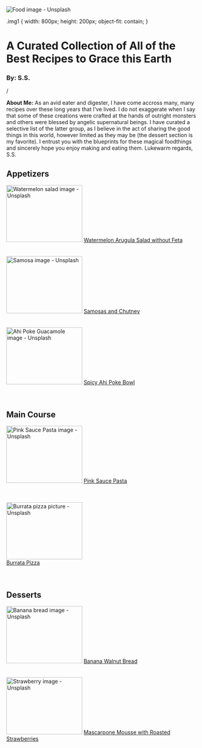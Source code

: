 <!DOCTYPE html>

<head>
  <title>The Best Food</title>
</head>

<body>
  <img
  class="img1"
  src="https://images.unsplash.com/photo-1637370988123-41bd9a6bcd48?q=80&w=2070&auto=format&fit=crop&ixlib=rb-4.0.3&ixid=M3wxMjA3fDB8MHxwaG90by1wYWdlfHx8fGVufDB8fHx8fA%3D%3D"
  alt="Food image - Unsplash"
/>

  .img1 {
  width: 800px;
  height: 200px;
  object-fit: contain;
}
   
  <h1> A Curated Collection of All of the Best Recipes to Grace this Earth</h1>
    <h3>By: S.S.</h3>/

  <p><strong>About Me:</strong> As an avid eater and digester, I have come accross many, many recipes over these long years that I've lived. I do not exaggerate when I say that some of these creations were crafted at the hands of outright monsters and others were blessed by angelic supernatural beings. I have curated a selective list of the latter group, as I believe in the act of sharing the good things in this world, however limited as they may be (the dessert section is my favorite). I entrust you with the blueprints for these magical foodthings and sincerely hope you enjoy making and eating them. Lukewarm regards, S.S.</p>

 <h2>Appetizers</h2>

   <img src="https://plus.unsplash.com/premium_photo-1673108852141-e8c3c22a4a22?q=80&w=2070&auto=format&fit=crop&ixlib=rb-4.0.3&ixid=M3wxMjA3fDB8MHxwaG90by1wYWdlfHx8fGVufDB8fHx8fA%3D%3D" alt="Watermelon salad image - Unsplash" width="200" height="150"/>
   <a href="http://get2droothealthandwellness.com/2021/08/20/watermelon-and-arugula-salad-oil-free-and-dairy-free/" target="_blank">Watermelon Arugula Salad without Feta</a><br><br><br>

   <img src="https://plus.unsplash.com/premium_photo-1695297516676-04a259917c03?q=80&w=1974&auto=format&fit=crop&ixlib=rb-4.0.3&ixid=M3wxMjA3fDB8MHxwaG90by1wYWdlfHx8fGVufDB8fHx8fA%3D%3D" alt="Samosa image - Unsplash" width="200" height="150"/>
   <a href="https://www.indianhealthyrecipes.com/samosa-recipe-make-samosa/" target="_blank">Samosas and Chutney</a><br><br><br>

   <img src="https://images.unsplash.com/photo-1619810816619-8f98478ce85e?q=80&w=2014&auto=format&fit=crop&ixlib=rb-4.0.3&ixid=M3wxMjA3fDB8MHxwaG90by1wYWdlfHx8fGVufDB8fHx8fA%3D%3D" alt="Ahi Poke Guacamole image - Unsplash" width="200" height="150"/>
   <a href="https://www.skinnytaste.com/spicy-tuna-poke-bowls/" target="_blank">Spicy Ahi Poke Bowl</a><br><br><br>

 <h2>Main Course</h2>

   <img src="https://images.unsplash.com/photo-1709201417401-5c72ed84f191?q=80&w=2123&auto=format&fit=crop&ixlib=rb-4.0.3&ixid=M3wxMjA3fDB8MHxwaG90by1wYWdlfHx8fGVufDB8fHx8fA%3D%3D" alt="Pink Sauce Pasta image - Unsplash" width="200" height="150"/>
   <a href="https://tastesbetterfromscratch.com/pink-sauce-pasta/" target="_blank">Pink Sauce Pasta</a><br><br><br>

   <img src="https://images.unsplash.com/photo-1689458322730-ea01146cceae?q=80&w=2070&auto=format&fit=crop&ixlib=rb-4.0.3&ixid=M3wxMjA3fDB8MHxwaG90by1wYWdlfHx8fGVufDB8fHx8fA%3D%3D" alt="Burrata pizza picture - Unsplash" width="200" height="150" ></a><br>
   <a href="https://italianfoodforever.com/2015/11/buffalo-mozzarella-burrata-pizza/" target="_blank">Burrata Pizza</a><br><br><br>

 <h2>Desserts</h2>

   <img src="https://images.unsplash.com/photo-1606101204735-85ad3a8bfd81?q=80&w=1974&auto=format&fit=crop&ixlib=rb-4.0.3&ixid=M3wxMjA3fDB8MHxwaG90by1wYWdlfHx8fGVufDB8fHx8fA%3D%3D" alt="Banana bread image - Unsplash" width="200" height="150"/>
   <a href="https://www.foodnetwork.com/recipes/food-network-kitchen/banana-walnut-bread-recipe-2011439" target="_blank">Banana Walnut Bread</a><br><br><br>

   <img src="https://plus.unsplash.com/premium_photo-1676642614820-7350a4fb546d?q=80&w=1974&auto=format&fit=crop&ixlib=rb-4.0.3&ixid=M3wxMjA3fDB8MHxwaG90by1wYWdlfHx8fGVufDB8fHx8fA%3D%3D" alt="Strawberry image - Unsplash" width="200" height="150"/>
   <a href="https://alldayidreamaboutfood.com/low-carb-mascarpone-mousse-with-roasted-strawberries/" target="_blank">Mascarpone Mousse with Roasted Strawberries</a><br><br>
